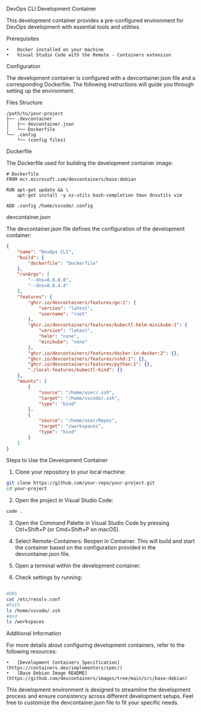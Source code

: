 DevOps CLI Development Container

This development container provides a pre-configured environment for DevOps development with essential tools and utilities.

Prerequisites

	•	Docker installed on your machine
	•	Visual Studio Code with the Remote - Containers extension

Configuration

The development container is configured with a devcontainer.json file and a corresponding Dockerfile. The following instructions will guide you through setting up the environment.

Files Structure
```
/path/to/your-project
├── .devcontainer
│   ├── devcontainer.json
│   └── Dockerfile
└── .config
    └── (config files)
```
Dockerfile

The Dockerfile used for building the development container image:
```
# Dockerfile
FROM mcr.microsoft.com/devcontainers/base:debian

RUN apt-get update && \
    apt-get install -y xz-utils bash-completion tmux dnsutils vim

ADD .config /home/vscode/.config
```
devcontainer.json

The devcontainer.json file defines the configuration of the development container:

```json
{
    "name": "DevOps CLI",
    "build": {
        "dockerfile": "Dockerfile"
    },
    "runArgs": [
		"--dns=8.8.8.8",
		"--dns=8.8.4.4"
    ],
    "features": {
        "ghcr.io/devcontainers/features/go:1": {
            "version": "latest",
            "username": "root"
        },
        "ghcr.io/devcontainers/features/kubectl-helm-minikube:1": {
            "version": "latest",
            "helm": "none",
            "minikube": "none"
        },
        "ghcr.io/devcontainers/features/docker-in-docker:2": {},
        "ghcr.io/devcontainers/features/sshd:1": {},
        "ghcr.io/devcontainers/features/python:1": {},
        "./local-features/kubectl-kind": {}
    },
    "mounts": [
        {
            "source": "/home/user/.ssh",
            "target": "/home/vscode/.ssh",
            "type": "bind"
        },
        {
            "source": "/home/user/Repos",
            "target": "/workspaces",
            "type": "bind"
        }
    ]
}
```
Steps to Use the Development Container

1.	Clone your repository to your local machine:
```bash
git clone https://github.com/your-repo/your-project.git
cd your-project
```
2.	Open the project in Visual Studio Code:
```bash
code .
``` 

3.	Open the Command Palette in Visual Studio Code by pressing Ctrl+Shift+P (or Cmd+Shift+P on macOS).
4.	Select Remote-Containers: Reopen in Container. This will build and start the container based on the configuration provided in the devcontainer.json file.

1.	Open a terminal within the development container.
2.	Check settings by running:
```bash

#DNS
cat /etc/resolv.conf 
#Path 
ls /home/vscode/.ssh
#And 
ls /workspaces 
```

Additional Information

For more details about configuring development containers, refer to the following resources:

	•	[Development Containers Specification](https://containers.dev/implementors/spec/)
	•	[Base Debian Image README](https://github.com/devcontainers/images/tree/main/src/base-debian)

This development environment is designed to streamline the development process and ensure consistency across different development setups. Feel free to customize the devcontainer.json file to fit your specific needs.
